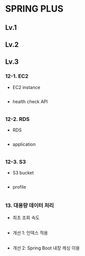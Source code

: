 # SPRING PLUS

## Lv.1

## Lv.2

## Lv.3
### 12-1. EC2
- EC2 instance
<figure style="width: 750px" class="align-left">
  <img src="images/img_12_1_instance.png" alt="">
</figure> 

- health check API
<figure style="width: 750px" class="align-left">
  <img src="images/img_12_1_api.png" alt="">
</figure> 

### 12-2. RDS
- RDS
<figure style="width: 750px" class="align-left">
  <img src="images/img_12_2_rds.png" alt="">
</figure> 

- application
<figure style="width: 750px" class="align-left">
  <img src="images/img_12_2_application.png" alt="">
</figure> 

### 12-3. S3
- S3 bucket
<figure style="width: 750px" class="align-left">
  <img src="images/img_12_3_bucket.png" alt="">
</figure> 

- profile
<figure style="width: 750px" class="align-left">
  <img src="images/img_12_3_userprofile.png" alt="">
</figure> 


### 13. 대용량 데이터 처리
- 최초 조회 속도
<figure style="width: 750px" class="align-left">
  <img src="images/img_13.png" alt="">
</figure> 

- 개선 1: 인덱스 적용
<figure style="width: 750px" class="align-left">
  <img src="images/img_13_index.png" alt="">
</figure> 

- 개선 2: Spring Boot 내장 캐싱 이용
<figure style="width: 750px" class="align-left">
  <img src="images/img_13_cache1.png" alt="">
</figure> 

<figure style="width: 750px" class="align-left">
  <img src="images/img_13_cache2.png" alt="">
</figure> 

